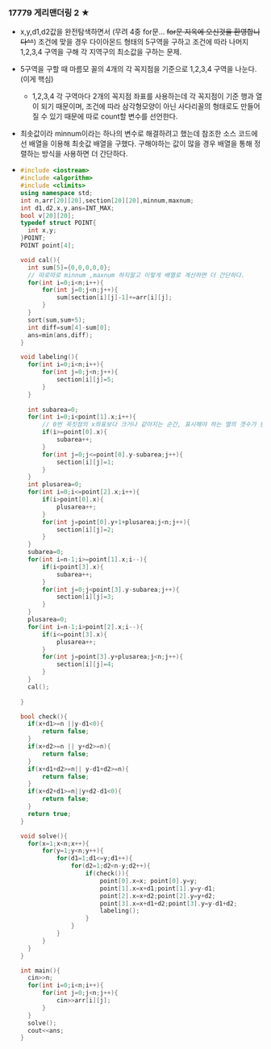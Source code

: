 ### 17779 게리맨더링 2 ★

- x,y,d1,d2값을 완전탐색하면서 (무려 4중 for문... ~~for문 지옥에 오신것을 환영합니다^^~~) 조건에 맞을 경우 다이아몬드 형태의 5구역을 구하고 조건에 따라 나머지 1,2,3,4 구역을 구해 각 지역구의 최소값을 구하는 문제.

- 5구역을 구할 때 마름모 꼴의 4개의 각 꼭지점을 기준으로 1,2,3,4 구역을 나눈다. (이게 핵심)

  - 1,2,3,4 각 구역마다 2개의 꼭지점 좌표를 사용하는데 각 꼭지점이 기준 행과 열이 되기 때문이며, 조건에 따라 삼각형모양이 아닌 사다리꼴의 형태로도 만들어질 수 있기 때문에 따로 count할 변수를 선언한다.

- 최솟값이라 minnum이라는 하나의 변수로 해결하려고 했는데 참조한 소스 코드에선 배열을 이용해 최솟값 배열을 구했다. 구해야하는 값이 많을 경우 배열을 통해 정렬하는 방식을 사용하면 더 간단하다.

- ```c++
  #include <iostream>
  #include <algorithm>
  #include <climits>
  using namespace std;
  int n,arr[20][20],section[20][20],minnum,maxnum;
  int d1,d2,x,y,ans=INT_MAX;
  bool v[20][20];
  typedef struct POINT{
  	int x,y;
  }POINT;
  POINT point[4];
  
  void cal(){
  	int sum[5]={0,0,0,0,0};
  	// 따로따로 minnum ,maxnum 하지말고 이렇게 배열로 계산하면 더 간단하다. 
  	for(int i=0;i<n;i++){
  		for(int j=0;j<n;j++){
  			sum[section[i][j]-1]+=arr[i][j];
  		}
  	}
  	sort(sum,sum+5);
  	int diff=sum[4]-sum[0];
  	ans=min(ans,diff);
  }
  
  void labeling(){
  	for(int i=0;i<n;i++){
  		for(int j=0;j<n;j++){
  			section[i][j]=5;
  		}
  	}
  	
  	int subarea=0;
  	for(int i=0;i<point[1].x;i++){
  		// 0번 꼭짓점의 x좌표보다 크거나 같아지는 순간, 표시해야 하는 열의 갯수가 한칸씩 줄어든다. 
  		if(i>=point[0].x){
  			subarea++;	
  		}
  		for(int j=0;j<=point[0].y-subarea;j++){
  			section[i][j]=1;
  		}
  	}
  	int plusarea=0;
  	for(int i=0;i<=point[2].x;i++){
  		if(i>point[0].x){
  			plusarea++;
  		}
  		for(int j=point[0].y+1+plusarea;j<n;j++){
  			section[i][j]=2;
  		}
  	}
  	subarea=0;
  	for(int i=n-1;i>=point[1].x;i--){
  		if(i<point[3].x){
  			subarea++;
  		}
  		for(int j=0;j<point[3].y-subarea;j++){
  			section[i][j]=3;
  		}
  	}
  	plusarea=0;
  	for(int i=n-1;i>point[2].x;i--){
  		if(i<=point[3].x){
  			plusarea++;
  		}
  		for(int j=point[3].y+plusarea;j<n;j++){
  			section[i][j]=4;
  		}
  	}
  	cal();
  	
  }
  
  bool check(){
  	if(x+d1>=n ||y-d1<0){
  		return false;
  	}
  	if(x+d2>=n || y+d2>=n){
  		return false;
  	}
  	if(x+d1+d2>=n|| y-d1+d2>=n){
  		return false;
  	}
  	if(x+d2+d1>=n||y+d2-d1<0){
  		return false;
  	}
  	return true;
  }
  
  void solve(){
  	for(x=1;x<n;x++){
  		for(y=1;y<n;y++){
  			for(d1=1;d1<=y;d1++){
  				for(d2=1;d2<n-y;d2++){
  					if(check()){
  						point[0].x=x; point[0].y=y;
  						point[1].x=x+d1;point[1].y=y-d1;
  						point[2].x=x+d2;point[2].y=y+d2;
  						point[3].x=x+d1+d2;point[3].y=y-d1+d2;
  						labeling();
  					}
  				}
  			}
  		}
  	}
  }
  
  int main(){
  	cin>>n;
  	for(int i=0;i<n;i++){
  		for(int j=0;j<n;j++){
  			cin>>arr[i][j];
  		}
  	}
  	solve();
  	cout<<ans;
  }
  ```

